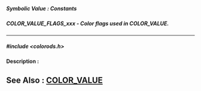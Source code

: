 ##### Symbolic Value : Constants
##### COLOR_VALUE_FLAGS_xxx - Color flags used in COLOR_VALUE.
---
##### #include <colorods.h>
**Description :**

**See Also :**
[COLOR_VALUE](D:/md_files/COLOR_VALUE.md)
---
